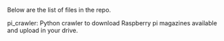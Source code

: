 Below are the list of files in the repo.

pi_crawler: Python crawler to download Raspberry pi magazines available and upload in your drive. 
